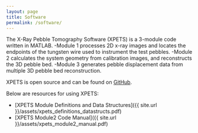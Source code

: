 ```yaml
---
layout: page
title: Software
permalink: /software/
---
```


The X-Ray Pebble Tomography Software (XPETS) is a 3-module code written in MATLAB. 
 -Module 1 processes 2D x-ray images and locates the endpoints of the tungsten wire used to instrument the test pebbles.
 -Module 2 calculates the system geometry from calibration images, and reconstructs the 3D pebble bed.
 -Module 3 generates pebble displacement data from multiple 3D pebble bed reconstruction.

XPETS is open source and can be found on [GitHub](https://github.com/ucb-xprex).

Below are resources for using XPETS:

- [XPETS Module Definitions and Data Structures]({{ site.url }}/assets/xpets_definitions_datastructs.pdf)
- [XPETS Module2 Code Manual]({{ site.url }}/assets/xpets_module2_manual.pdf)
